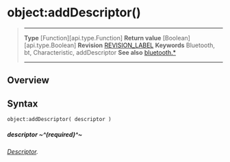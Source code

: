 # object:addDescriptor()

> --------------------- ------------------------------------------------------------------------------------------
> __Type__              [Function][api.type.Function]
> __Return value__      [Boolean][api.type.Boolean]
> __Revision__          [REVISION_LABEL](REVISION_URL)
> __Keywords__          Bluetooth, bt, Characteristic, addDescriptor
> __See also__          [bluetooth.*](/plugin.bluetooth.md)
> --------------------- ------------------------------------------------------------------------------------------

## Overview

## Syntax

	object:addDescriptor( descriptor )

##### descriptor ~^(required)^~
_[Descriptor](/plugin.bluetooth.type.Descriptor.md)._
